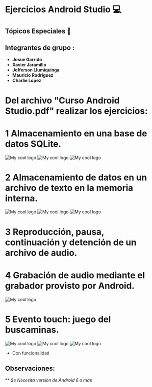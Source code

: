 # Ejercicios Android Studio :computer:

## Tópicos Especiales :iphone:

## Integrantes de grupo : 

* **Josue Garrido** 
* **Xavier Jaramillo** 
* **Jefferson Llumiquinga**  
* **Mauricio Rodriguez**
* **Charlie Lopez**


# Del archivo "Curso Android Studio.pdf" realizar los ejercicios:

# 1 **Almacenamiento en una base de datos SQLite.**

<img src="../master/1. Almacenamiento en una Base de Datos SQLite/1.png" alt="My cool logo"/>
<img src="../master/1. Almacenamiento en una Base de Datos SQLite/2.png" alt="My cool logo"/>
<img src="../master/1. Almacenamiento en una Base de Datos SQLite/3.png" alt="My cool logo"/>

# 2 **Almacenamiento de datos en un archivo de texto en la memoria interna.**

<img src="../master/2. Almacenamiento de Datos en un archivo de texto en la Memoria Interna/1.png" alt="My cool logo"/>
<img src="../master/2. Almacenamiento de Datos en un archivo de texto en la Memoria Interna/2.png" alt="My cool logo"/>
<img src="../master/2. Almacenamiento de Datos en un archivo de texto en la Memoria Interna/3.png" alt="My cool logo"/>

# 3 **Reproducción, pausa, continuación y detención de un archivo de audio.**

# 4 **Grabación de audio mediante el grabador provisto por Android.**

<img src="../master/4. Reproduccion, pausa, continuacion y detencion de un archivo de audio/1.png" alt="My cool logo"/>



# 5 **Evento touch: juego del buscaminas.**

<img src="../master/5. Evento toch - Juego del Buscaminas/1.png" alt="My cool logo"/>
<img src="../master/5. Evento toch - Juego del Buscaminas/2.png" alt="My cool logo"/>
<img src="../master/5. Evento toch - Juego del Buscaminas/3.png" alt="My cool logo"/>




* Con funcionalidad


## Observaciones:

** *Se Necesita versión de Android 6 o más*


